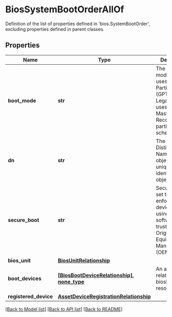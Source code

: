 # BiosSystemBootOrderAllOf

Definition of the list of properties defined in 'bios.SystemBootOrder', excluding properties defined in parent classes.
## Properties
Name | Type | Description | Notes
------------ | ------------- | ------------- | -------------
**boot_mode** | **str** | The BIOS boot mode. UEFI uses the GUID Partition Table (GPT) whereas Legacy mode uses the Master Boot Record (MBR) partitioning scheme. | [optional] [readonly]  if omitted the server will use the default value of "Legacy"
**dn** | **str** | The Distinguished Name for this object, used to uniquely identify this object. | [optional] [readonly] 
**secure_boot** | **str** | Secure boot if set to enabled, enforces that device boots using only software that is trusted by the Original Equipment Manufacturer (OEM). | [optional] [readonly]  if omitted the server will use the default value of "Disabled"
**bios_unit** | [**BiosUnitRelationship**](BiosUnitRelationship.md) |  | [optional] 
**boot_devices** | [**[BiosBootDeviceRelationship], none_type**](BiosBootDeviceRelationship.md) | An array of relationships to biosBootDevice resources. | [optional] [readonly] 
**registered_device** | [**AssetDeviceRegistrationRelationship**](AssetDeviceRegistrationRelationship.md) |  | [optional] 

[[Back to Model list]](../README.md#documentation-for-models) [[Back to API list]](../README.md#documentation-for-api-endpoints) [[Back to README]](../README.md)


